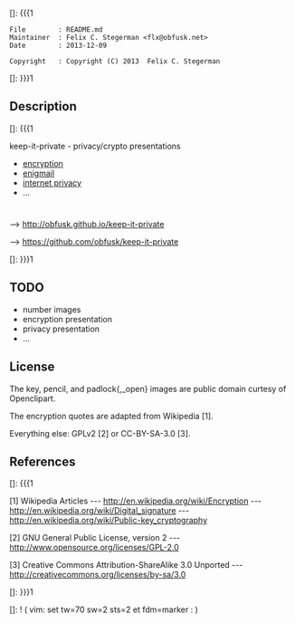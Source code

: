 []: {{{1

    File        : README.md
    Maintainer  : Felix C. Stegerman <flx@obfusk.net>
    Date        : 2013-12-09

    Copyright   : Copyright (C) 2013  Felix C. Stegerman

[]: }}}1

## Description
[]: {{{1

  keep-it-private - privacy/crypto presentations

  * [encryption](encryption/index.html)
  * [enigmail](enigmail/index.html)
  * [internet privacy](privacy/index.html)
  * ...

#

  --> http://obfusk.github.io/keep-it-private

  --> https://github.com/obfusk/keep-it-private

[]: }}}1

## TODO

  * number images
  * encryption presentation
  * privacy presentation
  * ...

## License

  The key, pencil, and padlock{,_open} images are public domain
  curtesy of Openclipart.

  The encryption quotes are adapted from Wikipedia [1].

  Everything else: GPLv2 [2] or CC-BY-SA-3.0 [3].

## References
[]: {{{1

  [1] Wikipedia Articles
  --- http://en.wikipedia.org/wiki/Encryption
  --- http://en.wikipedia.org/wiki/Digital_signature
  --- http://en.wikipedia.org/wiki/Public-key_cryptography

  [2] GNU General Public License, version 2
  --- http://www.opensource.org/licenses/GPL-2.0

  [3] Creative Commons Attribution-ShareAlike 3.0 Unported
  --- http://creativecommons.org/licenses/by-sa/3.0

[]: }}}1

[]: ! ( vim: set tw=70 sw=2 sts=2 et fdm=marker : )

